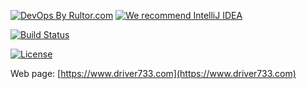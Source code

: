 [![DevOps By Rultor.com](http://www.rultor.com/b/driver733/blog)](http://www.rultor.com/p/driver733/blog)
[![We recommend IntelliJ IDEA](http://www.elegantobjects.org/intellij-idea.svg)](https://www.jetbrains.com/idea/)

[![Build Status](https://travis-ci.com/driver733/blog.svg)](https://travis-ci.com/driver733/blog)

[![License](https://img.shields.io/badge/license-MIT-green.svg)](https://github.com/driver733/blog/blob/master/LICENSE.txt)

Web page: [https://www.driver733.com](https://www.driver733.com)
